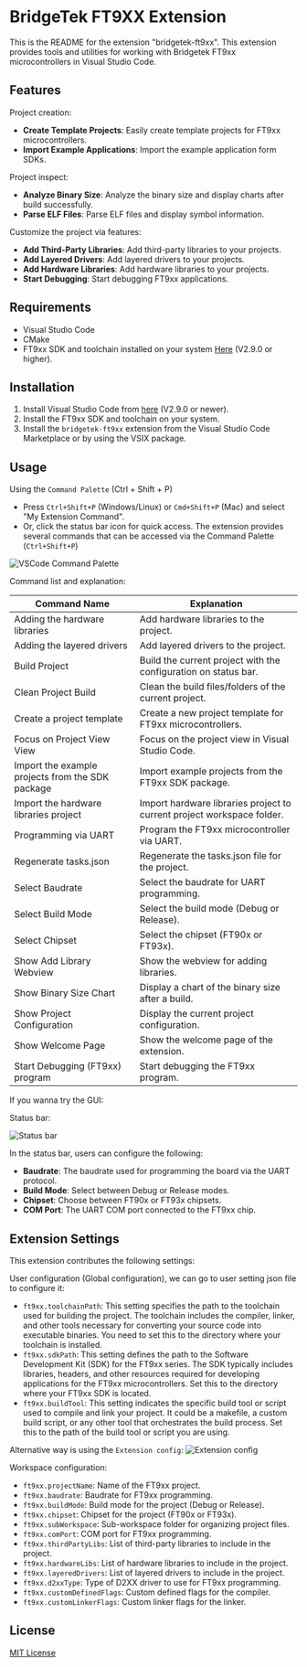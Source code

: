 # BridgeTek FT9XX Extension

This is the README for the extension "bridgetek-ft9xx". This extension provides tools and utilities for working with Bridgetek FT9xx microcontrollers in Visual Studio Code.

## Features

Project creation:

- **Create Template Projects**: Easily create template projects for FT9xx microcontrollers.
- **Import Example Applications**: Import the example application form SDKs.

Project inspect:

- **Analyze Binary Size**: Analyze the binary size and display charts after build successfully.
- **Parse ELF Files**: Parse ELF files and display symbol information.

Customize the project via features:

- **Add Third-Party Libraries**: Add third-party libraries to your projects.
- **Add Layered Drivers**: Add layered drivers to your projects.
- **Add Hardware Libraries**: Add hardware libraries to your projects.
- **Start Debugging**: Start debugging FT9xx applications.

## Requirements

- Visual Studio Code
- CMake
- FT9xx SDK and toolchain installed on your system [Here][ft9xx-toolchain] (V2.9.0 or higher).

## Installation

1. Install Visual Studio Code from [here](https://code.visualstudio.com/) (V2.9.0 or newer).
2. Install the FT9xx SDK and toolchain on your system.
3. Install the `bridgetek-ft9xx` extension from the Visual Studio Code Marketplace or by using the VSIX package.

## Usage

Using the `Command Palette` (Ctrl + Shift + P)

- Press `Ctrl+Shift+P` (Windows/Linux) or `Cmd+Shift+P` (Mac) and select "My Extension Command".
- Or, click the status bar icon for quick access.
The extension provides several commands that can be accessed via the Command Palette (`Ctrl+Shift+P`)

![VSCode Command Palette](https://github.com/BridgetekChip/FT9xx-Toolchain-VSCode/tree/development/images/CommandPalette.png)

Command list and explanation:

| Command Name                        | Explanation                                             |
|-------------------------------------|---------------------------------------------------------|
| Adding the hardware libraries       | Add hardware libraries to the project.                  |
| Adding the layered drivers          | Add layered drivers to the project.                     |
| Build Project                       | Build the current project with the configuration on status bar.|
| Clean Project Build                 | Clean the build files/folders of the current project.|
| Create a project template           | Create a new project template for FT9xx microcontrollers.|
| Focus on Project View View          | Focus on the project view in Visual Studio Code.        |
| Import the example projects from the SDK package | Import example projects from the FT9xx SDK package.|
| Import the hardware libraries project | Import hardware libraries project to current project workspace folder.|
| Programming via UART                | Program the FT9xx microcontroller via UART.             |
| Regenerate tasks.json               | Regenerate the tasks.json file for the project.         |
| Select Baudrate                     | Select the baudrate for UART programming.               |
| Select Build Mode                   | Select the build mode (Debug or Release).               |
| Select Chipset                      | Select the chipset (FT90x or FT93x).                    |
| Show Add Library Webview            | Show the webview for adding libraries.                  |
| Show Binary Size Chart              | Display a chart of the binary size after a build.       |
| Show Project Configuration          | Display the current project configuration.              |
| Show Welcome Page                   | Show the welcome page of the extension.                 |
| Start Debugging (FT9xx) program     | Start debugging the FT9xx program.                      |

If you wanna try the GUI:

Status bar:

![Status bar](https://github.com/BridgetekChip/FT9xx-Toolchain-VSCode/tree/development/images/StatusBar.png)

In the status bar, users can configure the following:

- **Baudrate**: The baudrate used for programming the board via the UART protocol.
- **Build Mode**: Select between Debug or Release modes.
- **Chipset**: Choose between FT90x or FT93x chipsets.
- **COM Port**: The UART COM port connected to the FT9xx chip.

## Extension Settings

This extension contributes the following settings:

User configuration (Global configuration), we can go to user setting json file to configure it:

- `ft9xx.toolchainPath`: This setting specifies the path to the toolchain used for building the project. The toolchain includes the compiler, linker, and other tools necessary for converting your source code into executable binaries. You need to set this to the directory where your toolchain is installed.
- `ft9xx.sdkPath`: This setting defines the path to the Software Development Kit (SDK) for the FT9xx series. The SDK typically includes libraries, headers, and other resources required for developing applications for the FT9xx microcontrollers. Set this to the directory where your FT9xx SDK is located.
- `ft9xx.buildTool`: This setting indicates the specific build tool or script used to compile and link your project. It could be a makefile, a custom build script, or any other tool that orchestrates the build process. Set this to the path of the build tool or script you are using.

Alternative way is using the `Extension config`:
![Extension config](https://github.com/BridgetekChip/FT9xx-Toolchain-VSCode/tree/development/images/ExtentionConfig.png)

Workspace configuration:

- `ft9xx.projectName`: Name of the FT9xx project.
- `ft9xx.baudrate`: Baudrate for FT9xx programming.
- `ft9xx.buildMode`: Build mode for the project (Debug or Release).
- `ft9xx.chipset`: Chipset for the project (FT90x or FT93x).
- `ft9xx.subWorkspace`: Sub-workspace folder for organizing project files.
- `ft9xx.comPort`: COM port for FT9xx programming.
- `ft9xx.thirdPartyLibs`: List of third-party libraries to include in the project.
- `ft9xx.hardwareLibs`: List of hardware libraries to include in the project.
- `ft9xx.layeredDrivers`: List of layered drivers to include in the project.
- `ft9xx.d2xxType`: Type of D2XX driver to use for FT9xx programming.
- `ft9xx.customDefinedFlags`: Custom defined flags for the compiler.
- `ft9xx.customLinkerFlags`: Custom linker flags for the linker.

## License

[MIT License](LICENSE)

[ft9xx-toolchain]: https://brtchip.com/ft9xx-toolchain/
